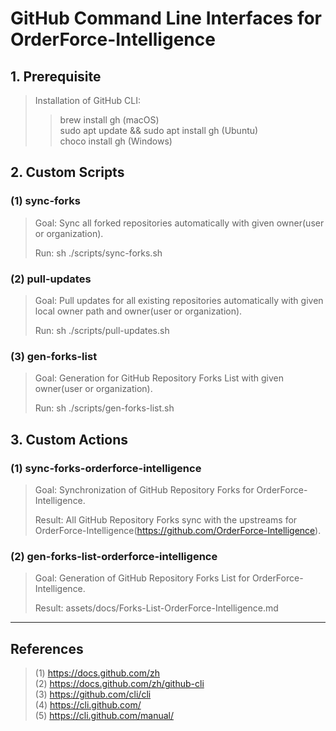 # GitHub Command Line Interfaces for OrderForce-Intelligence

## 1. Prerequisite

> Installation of GitHub CLI: 
>> brew install gh (macOS)<br>
>> sudo apt update && sudo apt install gh (Ubuntu)<br>
>> choco install gh (Windows)<br>

## 2. Custom Scripts

### (1) sync-forks

> Goal: Sync all forked repositories automatically with given owner(user or organization).
> 
> Run: sh ./scripts/sync-forks.sh

### (2) pull-updates

> Goal: Pull updates for all existing repositories automatically with given local owner path and owner(user or organization).
> 
> Run: sh ./scripts/pull-updates.sh

### (3) gen-forks-list

> Goal: Generation for GitHub Repository Forks List with given owner(user or organization).
>
> Run: sh ./scripts/gen-forks-list.sh

## 3. Custom Actions

### (1) sync-forks-orderforce-intelligence

> Goal: Synchronization of GitHub Repository Forks for OrderForce-Intelligence.
>
> Result: All GitHub Repository Forks sync with the upstreams for OrderForce-Intelligence(https://github.com/OrderForce-Intelligence).

### (2) gen-forks-list-orderforce-intelligence

> Goal: Generation of GitHub Repository Forks List for OrderForce-Intelligence.
> 
> Result: assets/docs/Forks-List-OrderForce-Intelligence.md

---

## References

> (1) https://docs.github.com/zh<br>
> (2) https://docs.github.com/zh/github-cli<br>
> (3) https://github.com/cli/cli<br>
> (4) https://cli.github.com/<br>
> (5) https://cli.github.com/manual/<br>

